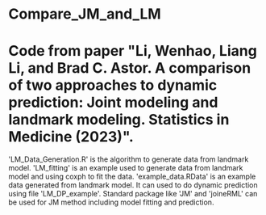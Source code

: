 # Compare_JM_and_LM
# Code from paper "Li, Wenhao, Liang Li, and Brad C. Astor. A comparison of two approaches to dynamic prediction: Joint modeling and landmark modeling. Statistics in Medicine (2023)".
'LM_Data_Generation.R' is the algorithm to generate data from landmark model.
'LM_fitting' is an example used to generate data from landmark model and using coxph to fit the data.
'example_data.RData' is an example data generated from landmark model. It can used to do dynamic prediction using file 'LM_DP_example'.
Standard package like 'JM' and 'joineRML' can be used for JM method including model fitting and prediction.
